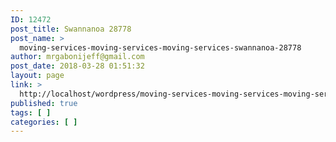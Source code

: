 ```yaml
---
ID: 12472
post_title: Swannanoa 28778
post_name: >
  moving-services-moving-services-moving-services-swannanoa-28778
author: mrgabonijeff@gmail.com
post_date: 2018-03-28 01:51:32
layout: page
link: >
  http://localhost/wordpress/moving-services-moving-services-moving-services-swannanoa-28778/
published: true
tags: [ ]
categories: [ ]
---
```

